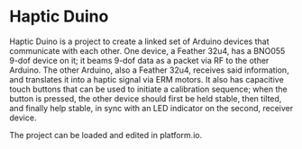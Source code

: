 # Haptic Duino

Haptic Duino is a project to create a linked set of Arduino devices that 
communicate with each other. One device, a Feather 32u4, has a BNO055 9-dof 
device on it; it beams 9-dof data as a packet via RF  to the other 
Arduino. The other Arduino, also a Feather 32u4, receives said information, and
translates it into a haptic signal via ERM motors. It also has capacitive touch
buttons that can be used to initiate a calibration sequence; when the button is 
pressed, the other device should first be held stable, then tilted, and finally
help stable, in sync with an LED indicator on the second, receiver device.

The project can be loaded and edited in platform.io.
